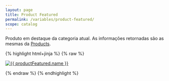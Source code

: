 ```yaml
---
layout: page
title: Product Featured
permalink: /variables/product-featured/
scope: catalog
---
```


Produto em destaque da categoria atual. As informações retornadas são as mesmas da <a href="{{ site.baseurl }}/variables/products/">Products</a>.

{% highlight html+jinja %}
{% raw %}

<a href="{{ productFeatured.link }}" title="{{ productFeatured.name }}">
    <img src="{{ productFeatured.images[0].large }}" alt="{{ productFeatured.name }}">
</a>

{% endraw %}
{% endhighlight %}
